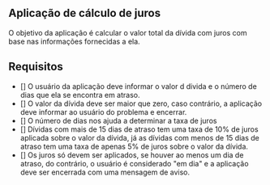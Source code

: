 ## Aplicação de cálculo de juros

O objetivo da aplicação é calcular o valor total da dívida com juros com base nas informações fornecidas a ela.

## Requisitos

- [] O usuário da aplicação deve informar o valor d divida e o número de dias que ela se encontra em atraso.
- [] O valor da dívida deve ser maior que zero, caso contrário, a aplicação deve informar ao usuário do problema e encerrar.
- [] O número de dias nos ajuda a determinar a taxa de juros
- [] Dívidas com mais de 15 dias de atraso tem uma taxa de 10% de juros aplicada sobre o valor da dívida, já as dívidas com menos de 15 dias de atraso tem uma taxa de apenas 5% de juros sobre o valor da dívida.
- [] Os juros só devem ser aplicados, se houver ao menos um dia de atraso, do contrário, o usuário é considerado "em dia" e a aplicação deve ser encerrada com uma mensagem de aviso.